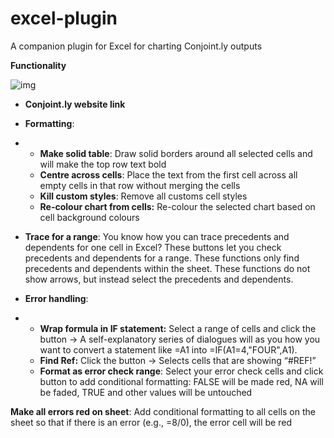 # excel-plugin
A companion plugin for Excel for charting Conjoint.ly outputs

**Functionality**

![img](screenshot1.jpg)

- **Conjoint.ly website link**
- **Formatting**:

- - **Make solid table**: Draw solid borders around      all selected cells and will make the top row text bold
  - **Centre across cells**: Place the text from the      first cell across all empty cells in that row without merging the cells
  - **Kill custom styles**: Remove all customs cell      styles
  - **Re-colour chart from cells:** Re-colour the selected      chart based on cell background colours

- **Trace for a range**: You know how you can trace     precedents and dependents for one cell in Excel? These buttons let you     check precedents and dependents for a range. These functions only find     precedents and dependents within the sheet. These functions do not show     arrows, but instead select the precedents and dependents.

- **Error handling**:

- - **Wrap formula in IF statement:** Select a range of cells      and click the button -> A self-explanatory series of dialogues will as      you how you want to convert a statement like =A1 into      =IF(A1=4,"FOUR",A1).
  - **Find Ref:** Click the button -> Selects cells that      are showing “#REF!”
  - **Format as error check range**: Select your error check      cells and click button to add conditional formatting: FALSE will be made      red, NA will be faded, TRUE and other values will be untouched

**Make all errors red on sheet**: Add conditional formatting to all cells on the sheet so that if there is an error (e.g., =8/0), the error cell will be red
